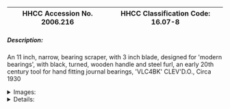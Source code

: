 | **HHCC Accession No. 2006.216** |**HHCC Classification Code:  16.07-8**|
| ----------- | ----------- |
##### Description:
An 11 inch, narrow, bearing scraper, with 3 inch blade, designed for 'modern bearings', with black, turned, wooden handle and steel furl, an early 20th century tool for hand fitting journal bearings, 'VLC4BK' CLEV'D.O., Circa 1930


<details>
	<summary>Images:</summary>
<div class="gallery gallery-wrapper--full" contenteditable="false" data-is-empty="false" data-translation="Add images" data-columns="6">
<figure class="gallery__item"><a href="#DOMAIN_NAME#gallery/16.07-8.jpg" data-size="1600x855"><img src="#DOMAIN_NAME#gallery/16.07-8-thumbnail.jpg" alt=""></a></figure>
</div>
</details>


<details>
	<summary>Details:</summary>

##### Group:
16.07 Electric Motors - Installation, Test and Repair

##### Make:
Marked 'VLC4BK' CLEV'D.O.,

##### Manufacturer:
Unspecified

##### Model:
Unspecified

##### Serial No.:
Unspecified

##### Size:
11 inch long, 1 inch dia. handle.

##### Weight:
4  ozs.

##### Circa:
1930

##### Rating:
Exhibit, education, and research quality, illustrating early 20th century scraping tools for fitting brass journal bearings.

##### Patent Date/Number:


##### Provenance:
From York County (York Region) Ontario, once rich agricultural hinterlands, attracting early settlement in the last years of the 18th century. Located on the north slopes of the Oak Ridges Moraine, within 20 miles of Toronto, the County would also attract early ex-urban development, to become a wealthy market place for the emerging household and consumer technologies of the early and mid 20th century. 

This artifact was discovered in the 1950's in the used stock of T. H. Oliver, Refrigeration and Electric Sales and Service, Aurora, Ontario, an early worker in the field of agricultural, industrial and consumer technology.

##### Type and Design:
An 11 inch, narrow bearing scraper, 
3 inch steel blade, 
Turned black wooden handle and steel furl, 
Designed for sharpening on an oil stone.

##### Construction:


##### Material:


##### Special Features:


##### Accessories:


##### Capacities:


##### Performance Characteristics:


##### Operation:


##### Control and Regulation:


##### Targeted Market Segment:


##### Consumer Acceptance:


##### Merchandising:


##### Market Price:


##### Technological Significance:
An early, 20th century, journal bearing fitting tool telling stories of its time: 
The crude hand technology on which the fitting of bearings depended in the early years of the century
The need for tools which would yield much greater precision in bearing fitting required for newly emerging equipment, operating at higher speeds and requiring close operating tolerances - especially electric motors, Much of the market for new home, commercial and industrial technology would depend on the development of the electric motor, for its motive power  [See ID # 341]

##### Industrial Significance:
Commonly used in automotive repair work, the bearing scraper would be commonly found in the tool box of  the automotive mechanic in the 1920's and 30's

##### Socio-economic Significance:


##### Socio-cultural Significance:


##### Donor:
G. Leslie Oliver, The T. H. Oliver HVACR Collection

##### HHCC Storage Location:


##### Tracking:


##### Bibliographic References:
Garage Supply Co. Limited, Cat. No. 20, Toronto, Hamilton and Bellville, P. 136,  1936

##### Notes:


##### Related Reports:

</details>
